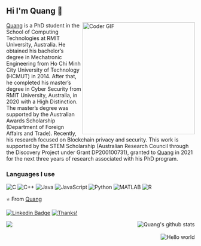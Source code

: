 ## Hi I'm Quang :fox_face:

<a href="https://github.com/cnquang">
 <img align="right" src="https://user-images.githubusercontent.com/87842051/160264946-8ad08c94-9a96-4fd0-8efe-b8ade4336425.gif" alt="Coder GIF" width="300" height="300">

[Quang](https://www.linkedin.com/in/nhat-quang-cao-26786a1a6/) is a PhD student in the School of Computing Technologies at RMIT University, Australia. He obtained his bachelor’s degree in Mechatronic Engineering from Ho Chi Minh City University of Technology (HCMUT) in 2014. After that, he completed his master’s degree in Cyber Security from RMIT University, Australia, in 2020 with a High Distinction. The master’s degree was supported by the Australian Awards Scholarship (Department of Foreign Affairs and Trade). Recently, his research focused on Blockchain privacy and security. This work is supported by the STEM Scholarship (Australian Research Council through the Discovery Project under Grant DP200100731), granted to [Quang](https://www.linkedin.com/in/nhat-quang-cao-26786a1a6/) in 2021 for the next three years of research associated with his PhD program.

### Languages I use

![C](https://img.shields.io/badge/-C-000000?style=flat&logo=c)
![C++](https://img.shields.io/badge/-C++-000000?style=flat&logo=c%2B%2B)
![Java](https://img.shields.io/badge/-Java-000000?style=flat&logo=java)
![JavaScript](https://img.shields.io/badge/-JavaScript-000000?style=flat&logo=javascript)
![Python](https://img.shields.io/badge/-Python-000000?style=flat&logo=python)
![MATLAB](https://www.mathworks.com/matlabcentral/images/matlab-file-exchange.svg)
![R](https://img.shields.io/badge/R-276DC3?style=for-the-badge&logo=r&logoColor=white)

⭐️ From [Quang](https://github.com/cnquang)

[![Linkedin Badge](https://img.shields.io/badge/-quang-blue?style=flat-square&logo=Linkedin&logoColor=white&link=https://www.linkedin.com/in/quang/)](https://www.linkedin.com/in/nhat-quang-cao-26786a1a6/) 
[![Thanks!](https://img.shields.io/badge/Thanks%20for%20visiting-!-1EAEDB.svg)](https://github.com/cnquang)


<p align="center" href="https://github.com/cnquang">
  <img align="left" src="https://github-readme-stats.vercel.app/api/top-langs/?username=cnquang&theme=dark">
  <img align="right" src="https://github-readme-stats.vercel.app/api?username=cnquang&show_icons=true&theme=dark&line_height=30" alt="Quang's github stats"/>
</p>
<br><br>
 
<img align="right" src="https://profile-counter.glitch.me/cnquang/count.svg" alt="Hello world" />


